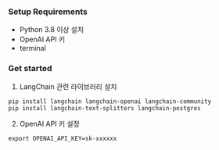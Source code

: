 ### Setup Requirements

  - Python 3.8 이상 설치
  - OpenAI API 키
  - terminal


### Get started

1. LangChain 관련 라이브러리 설치
```
pip install langchain langchain-openai langchain-community
pip install langchain-text-splitters langchain-postgres
```
2. OpenAI API 키 설정
```
export OPENAI_API_KEY=sk-xxxxxx
```
